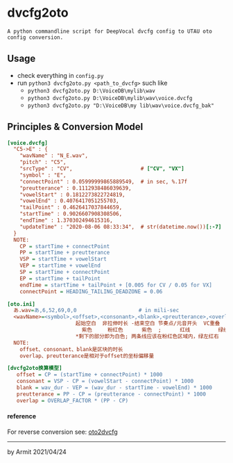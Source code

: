 # dvcfg2oto

    A python commandline script for DeepVocal dvcfg config to UTAU oto config conversion.

## Usage

- check everything in `config.py`
- run `python3 dvcfg2oto.py <path_to_dvcfg>` such like
  - `python3 dvcfg2oto.py D:\VoiceDB\mylib\wav`
  - `python3 dvcfg2oto.py D:\VoiceDB\mylib\wav\voice.dvcfg`
  - `python3 dvcfg2oto.py "D:\VoiceDB\my lib\wav\voice.dvcfg_bak"`

## Principles & Conversion Model

```ini
[voice.dvcfg]
  "C5->E" : {
    "wavName" : "N_E.wav",
    "pitch" : "C5",
    "srcType" : "CV",                      # ["CV", "VX"]
    "symbol" : "E",
    "connectPoint" : 0.05999999865889549,  # in sec, %.17f
    "preutterance" : 0.1112938486039639,
    "vowelStart" : 0.1812273822724819,
    "vowelEnd" : 0.4076417051255703,
    "tailPoint" : 0.4626417037844659,
    "startTime" : 0.9026607908308506,
    "endTime" : 1.370302494615316,
    "updateTime" : "2020-08-06 08:33:34",  # str(datetime.now())[:-7]
  }
  NOTE:
    CP = startTime + connectPoint
    PP = startTime + preutterance
    VSP = startTime + vowelStart
    VEP = startTime + vowelEnd
    SP = startTime + connectPoint
    EP = startTime + tailPoint
    endTime = startTime + tailPoint + [0.005 for CV / 0.05 for VX]
    connectPoint = HEADING_TAILING_DEADZONE = 0.06

[oto.ini]
  あ.wav=あ,6,52,69,0,0                    # in mili-sec
  <wavName>=<symbol>,<offset>,<consonant>,<blank>,<preutterance>,<overlap>
                      起始空白  非拉伸时长 -结束空白 节奏点/元音开头  VC重叠
                        紫色     粉红色      紫色  ;      红线         绿线
                      *剩下的部分即为白色; 两条线应该在粉红色区域内，绿左红右
  NOTE:
    offset、consonant、blank是区块的时长
    overlap、preutterance是相对于offset的坐标偏移量

[dvcfg2oto换算模型]
   offset = CP = (startTime + connectPoint) * 1000
   consonant = VSP - CP = (vowelStart - connectPoint) * 1000
   blank = wav_dur - VEP = (wav_dur - startTime - vowelEnd) * 1000
   preutterance = PP - CP = (preutterance - connectPoint) * 1000
   overlap = OVERLAP_FACTOR * (PP - CP)
```

#### reference

For reverse conversion see: [oto2dvcfg](https://github.com/justln1113/oto2dvcfg)

----

by Armit
2021/04/24 
